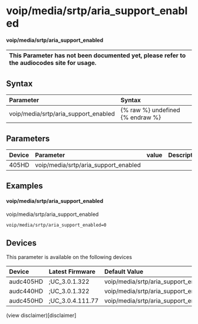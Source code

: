 ﻿---
description: voip/media/srtp/aria_support_enabled
search: false
---

# voip/media/srtp/aria_support_enabled

#### voip/media/srtp/aria_support_enabled


| This Parameter has not been documented yet, please refer to the audiocodes site for usage.  |
| :--- |

## Syntax
| Parameter | Syntax |
| :--- | :--- |
|voip/media/srtp/aria_support_enabled | {% raw %} undefined {% endraw %} |

## Parameters
|Device|Parameter|value|Description|
|:---|:---|:---|:---|
| 405HD | voip/media/srtp/aria_support_enabled |  |  |

## Examples
#### voip/media/srtp/aria_support_enabled

voip/media/srtp/aria_support_enabled

```
voip/media/srtp/aria_support_enabled=0
```

## Devices
This parameter is available on the following devices

| Device | Latest Firmware | Default Value |
|:---|:---|:---|
| audc405HD | ;UC_3.0.1.322 | voip/media/srtp/aria_support_enabled=0 
| audc440HD | ;UC_3.0.1.322 | voip/media/srtp/aria_support_enabled=0 
| audc450HD | ;UC_3.0.4.111.77 | voip/media/srtp/aria_support_enabled=0 

(view disclaimer)[disclaimer]
